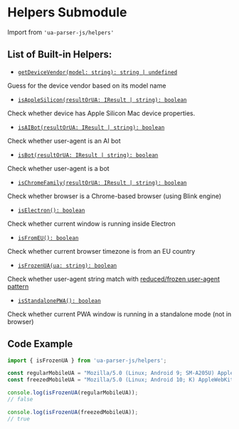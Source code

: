 # Helpers Submodule

Import from `'ua-parser-js/helpers'`

## List of Built-in Helpers:

- [`getDeviceVendor(model: string): string | undefined`](/api/submodules/helpers/get-device-vendor)

Guess for the device vendor based on its model name

- [`isAppleSilicon(resultOrUA: IResult | string): boolean`](/api/submodules/helpers/is-apple-silicon)

Check whether device has Apple Silicon Mac device properties.

- [`isAIBot(resultOrUA: IResult | string): boolean`](/api/submodules/helpers/is-ai-bot)

Check whether user-agent is an AI bot

- [`isBot(resultOrUA: IResult | string): boolean`](/api/submodules/helpers/is-bot)

Check whether user-agent is a bot

- [`isChromeFamily(resultOrUA: IResult | string): boolean`](/api/submodules/helpers/is-chrome-family)

Check whether browser is a Chrome-based browser (using Blink engine)

- [`isElectron(): boolean`](/api/submodules/helpers/is-electron)

Check whether current window is running inside Electron

- [`isFromEU(): boolean`](/api/submodules/helpers/is-from-eu)

Check whether current browser timezone is from an EU country

- [`isFrozenUA(ua: string): boolean`](/api/submodules/helpers/is-frozen-ua)

Check whether user-agent string match with [reduced/frozen user-agent pattern](https://www.chromium.org/updates/ua-reduction/)

- [`isStandalonePWA(): boolean`](/api/submodules/helpers/is-standalone-pwa)

Check whether current PWA window is running in a standalone mode (not in browser)

## Code Example

```js
import { isFrozenUA } from 'ua-parser-js/helpers';

const regularMobileUA = "Mozilla/5.0 (Linux; Android 9; SM-A205U) AppleWebKit/537.36 (KHTML, like Gecko) Chrome/93.0.1234.56 Mobile Safari/537.36";
const freezedMobileUA = "Mozilla/5.0 (Linux; Android 10; K) AppleWebKit/537.36 (KHTML, like Gecko) Chrome/93.0.0.0 Mobile Safari/537.36";

console.log(isFrozenUA(regularMobileUA));
// false

console.log(isFrozenUA(freezedMobileUA));
// true
```